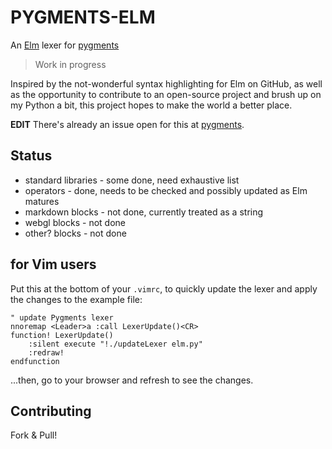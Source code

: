 PYGMENTS-ELM
============
An [Elm](http://elm-lang.org) lexer for [pygments](http://pygments.org)

> Work in progress

Inspired by the not-wonderful syntax highlighting for Elm on GitHub, as well as the opportunity to contribute to an open-source project and brush up on my Python a bit, this project hopes to make the world a better place.

**EDIT** There's already an issue open for this at [pygments](https://bitbucket.org/birkenfeld/pygments-main/issue/986/support-for-elm-language).

Status
------
* standard libraries - some done, need exhaustive list
* operators - done, needs to be checked and possibly updated as Elm matures
* markdown blocks - not done, currently treated as a string
* webgl blocks - not done
* other? blocks - not done

for Vim users
-------------
Put this at the bottom of your `.vimrc`, to quickly update the lexer and apply the changes to the example file:

```viml
" update Pygments lexer
nnoremap <Leader>a :call LexerUpdate()<CR>
function! LexerUpdate()
    :silent execute "!./updateLexer elm.py"
    :redraw!
endfunction
```

...then, go to your browser and refresh to see the changes.

Contributing
------------
Fork & Pull!
